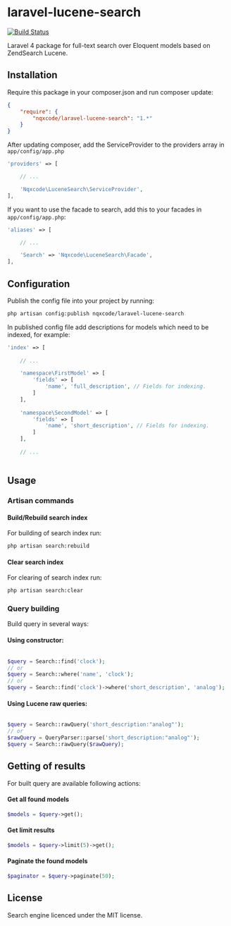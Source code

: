 laravel-lucene-search
==============

[![Build Status](https://travis-ci.org/nqxcode/laravel-lucene-search.svg?branch=master)](https://travis-ci.org/nqxcode/laravel-lucene-search)

Laravel 4 package for full-text search over Eloquent models based on ZendSearch Lucene.

## Installation

Require this package in your composer.json and run composer update:

```json
{
	"require": {
        "nqxcode/laravel-lucene-search": "1.*"
	}
}
```

After updating composer, add the ServiceProvider to the providers array in `app/config/app.php`

```php
'providers' => [

	// ...

	'Nqxcode\LuceneSearch\ServiceProvider',
],
```

If you want to use the facade to search, add this to your facades in `app/config/app.php`:

```php
'aliases' => [

	// ...

	'Search' => 'Nqxcode\LuceneSearch\Facade',
],
```
## Configuration 
Publish the config file into your project by running:

```bash
php artisan config:publish nqxcode/laravel-lucene-search
```

In published config file add descriptions for models which need to be indexed, for example:

```php
'index' => [
	
	// ...

	'namespace\FirstModel' => [
		'fields' => [
			'name', 'full_description', // Fields for indexing.
		]
	],
	
	'namespace\SecondModel' => [
		'fields' => [
			'name', 'short_description', // Fields for indexing.
		]
	],
	
	// ...
	
```
## Usage
### Artisan commands
#### Build/Rebuild search index
For building of search index run:

```bash
php artisan search:rebuild
```
#### Clear search index
For clearing of search index run:

```bash
php artisan search:clear
```

### Query building
Build query in several ways:

#### Using constructor:

```php

$query = Search::find('clock');
// or 
$query = Search::where('name', 'clock');
// or
$query = Search::find('clock')->where('short_description', 'analog');

```

#### Using Lucene raw queries:

```php

$query = Search::rawQuery('short_description:"analog"');
// or
$rawQuery = QueryParser::parse('short_description:"analog"');
$query = Search::rawQuery($rawQuery);
```

## Getting of results

For built query are available following actions:

#### Get all found models

```php
$models = $query->get();
```
#### Get limit results

```php
$models = $query->limit(5)->get();
```
#### Paginate the found models

```php
$paginator = $query->paginate(50);
```

##
## License
Search engine licenced under the MIT license.
